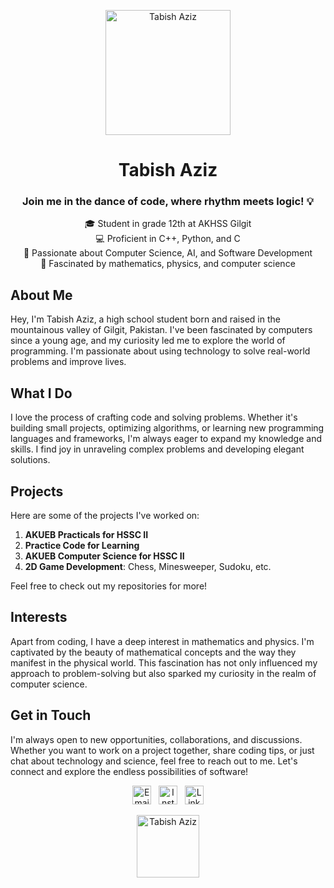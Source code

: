 <p align="center">
  <img src="https://upload.wikimedia.org/wikipedia/commons/thumb/a/a6/Anonymous_emblem.svg/800px-Anonymous_emblem.svg.png" alt="Tabish Aziz" width="200" height="200">
</p>

<h1 align="center">Tabish Aziz</h1>
<h3 align="center">Join me in the dance of code, where rhythm meets logic! 💡</h3>

<p align="center">
  🎓 Student in grade 12th at AKHSS Gilgit <br>
  💻 Proficient in C++, Python, and C <br>
  🚀 Passionate about Computer Science, AI, and Software Development <br>
  🧠 Fascinated by mathematics, physics, and computer science
</p>



## About Me

Hey, I'm Tabish Aziz, a high school student born and raised in the mountainous valley of Gilgit, Pakistan. I've been fascinated by computers since a young age, and my curiosity led me to explore the world of programming. I'm passionate about using technology to solve real-world problems and improve lives.

## What I Do

I love the process of crafting code and solving problems. Whether it's building small projects, optimizing algorithms, or learning new programming languages and frameworks, I'm always eager to expand my knowledge and skills. I find joy in unraveling complex problems and developing elegant solutions.

## Projects

Here are some of the projects I've worked on:

1. **AKUEB Practicals for HSSC II**
2. **Practice Code for Learning**
3. **AKUEB Computer Science for HSSC II**
4. **2D Game Development**: Chess, Minesweeper, Sudoku, etc.

Feel free to check out my repositories for more!

## Interests

Apart from coding, I have a deep interest in mathematics and physics. I'm captivated by the beauty of mathematical concepts and the way they manifest in the physical world. This fascination has not only influenced my approach to problem-solving but also sparked my curiosity in the realm of computer science.

## Get in Touch

I'm always open to new opportunities, collaborations, and discussions. Whether you want to work on a project together, share coding tips, or just chat about technology and science, feel free to reach out to me. Let's connect and explore the endless possibilities of software!

<p align="center">
  <a href="mailto:tabishazizbercha@gmail.com"><img src="https://image.flaticon.com/icons/png/512/281/281769.png" alt="Email" width="30" height="30"></a>
  &nbsp;
  <a href="https://www.instagram.com/tabishbarcha/"><img src="https://image.flaticon.com/icons/png/512/174/174855.png" alt="Instagram" width="30" height="30"></a>
  &nbsp;
  <a href="https://www.linkedin.com/in/tabish-aziz-1552b5205/"><img src="https://image.flaticon.com/icons/png/512/174/174857.png" alt="LinkedIn" width="30" height="30"></a>
</p>

<p align="center">
  <img src="https://upload.wikimedia.org/wikipedia/commons/thumb/a/a6/Anonymous_emblem.svg/800px-Anonymous_emblem.svg.png" alt="Tabish Aziz" width="100" height="100">
</p>

